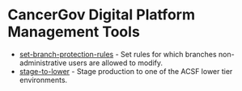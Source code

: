 # CancerGov Digital Platform Management Tools

* [set-branch-protection-rules](set-branch-protection-rules) - Set rules for which branches non-administrative users are allowed to modify.
* [stage-to-lower](stage-to-lower) - Stage production to one of the ACSF lower tier environments.